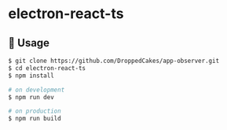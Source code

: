 # electron-react-ts
## :green_book: Usage

```sh
$ git clone https://github.com/DroppedCakes/app-observer.git
$ cd electron-react-ts
$ npm install

# on development
$ npm run dev

# on production
$ npm run build
```